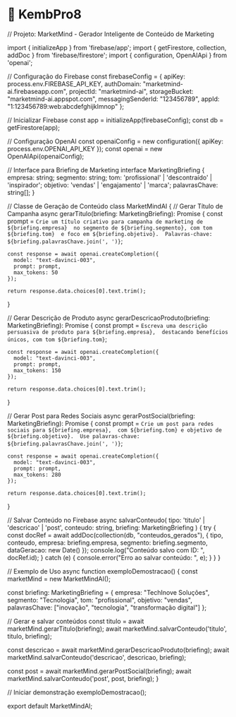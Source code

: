 # 🎈 KembPro8

// Projeto: MarketMind - Gerador Inteligente de Conteúdo de Marketing

import { initializeApp } from 'firebase/app';
import { getFirestore, collection, addDoc } from 'firebase/firestore';
import { configuration, OpenAIApi } from 'openai';

// Configuração do Firebase
const firebaseConfig = {
  apiKey: process.env.FIREBASE_API_KEY,
  authDomain: "marketmind-ai.firebaseapp.com",
  projectId: "marketmind-ai",
  storageBucket: "marketmind-ai.appspot.com",
  messagingSenderId: "123456789",
  appId: "1:123456789:web:abcdefghijklmnop"
};

// Inicializar Firebase
const app = initializeApp(firebaseConfig);
const db = getFirestore(app);

// Configuração OpenAI
const openaiConfig = new configuration({
  apiKey: process.env.OPENAI_API_KEY
});
const openai = new OpenAIApi(openaiConfig);

// Interface para Briefing de Marketing
interface MarketingBriefing {
  empresa: string;
  segmento: string;
  tom: 'profissional' | 'descontraído' | 'inspirador';
  objetivo: 'vendas' | 'engajamento' | 'marca';
  palavrasChave: string[];
}

// Classe de Geração de Conteúdo
class MarketMindAI {
  // Gerar Título de Campanha
  async gerarTitulo(briefing: MarketingBriefing): Promise<string> {
    const prompt = `Crie um título criativo para campanha de marketing de ${briefing.empresa} 
    no segmento de ${briefing.segmento}, com tom ${briefing.tom} 
    e foco em ${briefing.objetivo}. 
    Palavras-chave: ${briefing.palavrasChave.join(', ')}`;

    const response = await openai.createCompletion({
      model: "text-davinci-003",
      prompt: prompt,
      max_tokens: 50
    });

    return response.data.choices[0].text.trim();
  }

  // Gerar Descrição de Produto
  async gerarDescricaoProduto(briefing: MarketingBriefing): Promise<string> {
    const prompt = `Escreva uma descrição persuasiva de produto para ${briefing.empresa}, 
    destacando benefícios únicos, com tom ${briefing.tom}`;

    const response = await openai.createCompletion({
      model: "text-davinci-003",
      prompt: prompt,
      max_tokens: 150
    });

    return response.data.choices[0].text.trim();
  }

  // Gerar Post para Redes Sociais
  async gerarPostSocial(briefing: MarketingBriefing): Promise<string> {
    const prompt = `Crie um post para redes sociais para ${briefing.empresa}, 
    com ${briefing.tom} e objetivo de ${briefing.objetivo}. 
    Use palavras-chave: ${briefing.palavrasChave.join(', ')}`;

    const response = await openai.createCompletion({
      model: "text-davinci-003",
      prompt: prompt,
      max_tokens: 280
    });

    return response.data.choices[0].text.trim();
  }

  // Salvar Conteúdo no Firebase
  async salvarConteudo(
    tipo: 'titulo' | 'descricao' | 'post', 
    conteudo: string, 
    briefing: MarketingBriefing
  ) {
    try {
      const docRef = await addDoc(collection(db, "conteudos_gerados"), {
        tipo,
        conteudo,
        empresa: briefing.empresa,
        segmento: briefing.segmento,
        dataGeracao: new Date()
      });
      console.log("Conteúdo salvo com ID: ", docRef.id);
    } catch (e) {
      console.error("Erro ao salvar conteúdo: ", e);
    }
  }
}

// Exemplo de Uso
async function exemploDemostracao() {
  const marketMind = new MarketMindAI();
  
  const briefing: MarketingBriefing = {
    empresa: "TechInove Soluções",
    segmento: "Tecnologia",
    tom: "profissional",
    objetivo: "vendas",
    palavrasChave: ["inovação", "tecnologia", "transformação digital"]
  };

  // Gerar e salvar conteúdos
  const titulo = await marketMind.gerarTitulo(briefing);
  await marketMind.salvarConteudo('titulo', titulo, briefing);

  const descricao = await marketMind.gerarDescricaoProduto(briefing);
  await marketMind.salvarConteudo('descricao', descricao, briefing);

  const post = await marketMind.gerarPostSocial(briefing);
  await marketMind.salvarConteudo('post', post, briefing);
}

// Iniciar demonstração
exemploDemostracao();

export default MarketMindAI;
